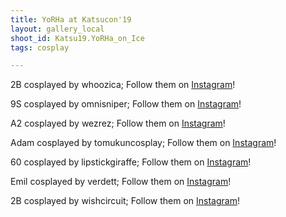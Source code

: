 ```yaml
---
title: YoRHa at Katsucon'19
layout: gallery_local
shoot_id: Katsu19.YoRHa_on_Ice
tags: cosplay

---
```


2B cosplayed by whoozica; Follow them on [Instagram](https://www.instagram.com/whoozica)!

9S cosplayed by omnisniper; Follow them on [Instagram](https://www.instagram.com/omnisniper)!

A2 cosplayed by wezrez; Follow them on [Instagram](https://www.instagram.com/wezrez)!

Adam cosplayed by tomukuncosplay; Follow them on [Instagram](https://www.instagram.com/tomukuncosplay)!

60 cosplayed by lipstickgiraffe; Follow them on [Instagram](https://www.instagram.com/lipstickgiraffe)!

Emil cosplayed by verdett; Follow them on [Instagram](https://www.instagram.com/verdett)!

2B cosplayed by wishcircuit; Follow them on [Instagram](https://www.instagram.com/wishcircuit)!

